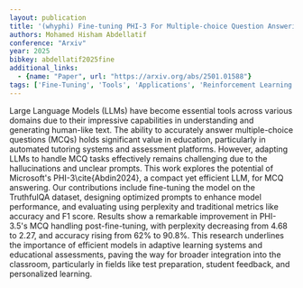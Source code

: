 ```yaml
---
layout: publication
title: '(whyphi) Fine-tuning PHI-3 For Multiple-choice Question Answering: Methodology, Results, And Challenges'
authors: Mohamed Hisham Abdellatif
conference: "Arxiv"
year: 2025
bibkey: abdellatif2025fine
additional_links:
  - {name: "Paper", url: "https://arxiv.org/abs/2501.01588"}
tags: ['Fine-Tuning', 'Tools', 'Applications', 'Reinforcement Learning', 'Training Techniques', 'Pretraining Methods', 'Prompting']
---
```

Large Language Models (LLMs) have become essential tools across various
domains due to their impressive capabilities in understanding and generating
human-like text. The ability to accurately answer multiple-choice questions
(MCQs) holds significant value in education, particularly in automated tutoring
systems and assessment platforms. However, adapting LLMs to handle MCQ tasks
effectively remains challenging due to the hallucinations and unclear prompts.
This work explores the potential of Microsoft's PHI-3\cite\{Abdin2024\}, a
compact yet efficient LLM, for MCQ answering. Our contributions include
fine-tuning the model on the TruthfulQA dataset, designing optimized prompts to
enhance model performance, and evaluating using perplexity and traditional
metrics like accuracy and F1 score. Results show a remarkable improvement in
PHI-3.5's MCQ handling post-fine-tuning, with perplexity decreasing from 4.68
to 2.27, and accuracy rising from 62% to 90.8%. This research underlines the
importance of efficient models in adaptive learning systems and educational
assessments, paving the way for broader integration into the classroom,
particularly in fields like test preparation, student feedback, and
personalized learning.
